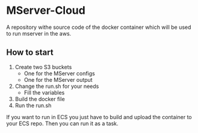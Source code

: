 # MServer-Cloud
A repository withe source code of the docker container which will be used to run mserver in the aws.

## How to start

1. Create two S3 buckets
   - One for the MServer configs
   - One for the MServer output
2. Change the run.sh for your needs
   - Fill the variables
3. Build the docker file
4. Run the run.sh

If you want to run in ECS you just have to build and upload the container to your ECS repo. Then you can run it as a task.
